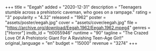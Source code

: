 +++
title = "Eegah"
added = "2020-12-31"
description = "Teenagers stumble across a prehistoric caveman, who goes on a rampage."
rating = "3"
popularity = "4.32"
released = "1962"
poster = "assets/poster/eegah.jpg"
cover = "assets/cover/eegah.jpg"
file = "https://archive.org/download/Eegah.1962/Eegah.1962.mpeg4"
genres = ["Horror"]
imdb_id = "tt0055946"
runtime = "90"
tagline = "The Crazed Love Of A Prehistoric Giant For A Ravishing Teen-Age Girl!"
original_language = "en"
budget = "15000"
revenue = "3274"
+++